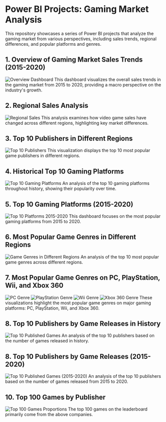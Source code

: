 # Power BI Projects: Gaming Market Analysis

This repository showcases a series of Power BI projects that analyze the gaming market from various perspectives, including sales trends, regional differences, and popular platforms and genres.

## 1. Overview of Gaming Market Sales Trends (2015-2020)
![Overview Dashboard](https://github.com/Makima55555/PowerBI-Projects/blob/main/Overview.png)
This dashboard visualizes the overall sales trends in the gaming market from 2015 to 2020, providing a macro perspective on the industry's growth.

## 2. Regional Sales Analysis
![Regional Sales](https://github.com/Makima55555/PowerBI-Projects/blob/main/regional%20sales.png)
This analysis examines how video game sales have changed across different regions, highlighting key market differences.

## 3. Top 10 Publishers in Different Regions
![Top 10 Publishers](https://github.com/Makima55555/PowerBI-Projects/blob/main/Top%2010%20Publisher.png)
This visualization displays the top 10 most popular game publishers in different regions.

## 4. Historical Top 10 Gaming Platforms
![Top 10 Gaming Platforms](https://github.com/Makima55555/PowerBI-Projects/blob/main/Gaming%20platform.png)
An analysis of the top 10 gaming platforms throughout history, showing their popularity over time.

## 5. Top 10 Gaming Platforms (2015-2020)
![Top 10 Platforms 2015-2020](https://github.com/Makima55555/PowerBI-Projects/blob/main/Top%2010%20during%202015%20-2020.png)
This dashboard focuses on the most popular gaming platforms from 2015 to 2020.

## 6. Most Popular Game Genres in Different Regions
![Game Genres in Different Regions](https://github.com/Makima55555/PowerBI-Projects/blob/main/game%20genres%20in%20different%20regions.png)
An analysis of the top 10 most popular game genres across different regions.

## 7. Most Popular Game Genres on PC, PlayStation, Wii, and Xbox 360
![PC Genre](https://github.com/Makima55555/PowerBI-Projects/blob/main/pc%20genre.png)
![PlayStation Genre](https://github.com/Makima55555/PowerBI-Projects/blob/main/ps%20genre.png)
![Wii Genre](https://github.com/Makima55555/PowerBI-Projects/blob/main/wii%20genre.png)
![Xbox 360 Genre](https://github.com/Makima55555/PowerBI-Projects/blob/main/x360%20genre.png)
These visualizations highlight the most popular game genres on major gaming platforms: PC, PlayStation, Wii, and Xbox 360.

## 8. Top 10 Publishers by Game Releases in History
![Top 10 Published Games](https://github.com/Makima55555/PowerBI-Projects/blob/main/2015-2020%20published%20games.png)
An analysis of the top 10 publishers based on the number of games released in history.

## 8. Top 10 Publishers by Game Releases (2015-2020)
![Top 10 Published Games (2015-2020)](https://github.com/Makima55555/PowerBI-Projects/blob/main/2015-2020%20published%20games.png)
An analysis of the top 10 publishers based on the number of games released from 2015 to 2020.


## 10. Top 100 Games by Publisher
![Top 100 Games Proportions](https://github.com/Makima55555/PowerBI-Projects/blob/main/proportions.png)
The top 100 games on the leaderboard primarily come from the above companies.
